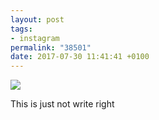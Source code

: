 ```yaml
---
layout: post
tags:
- instagram
permalink: "38501"
date: 2017-07-30 11:41:41 +0100
---
```

![]( https://scontent.cdninstagram.com/t51.2885-15/sh0.08/e35/20482074_259844244519209_7423670719948521472_n.jpg)
  
 This is just not write right
